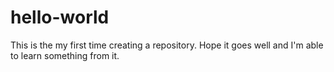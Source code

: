 # hello-world
This is the my first time creating a repository. Hope it goes well and I'm able to learn something from it.
